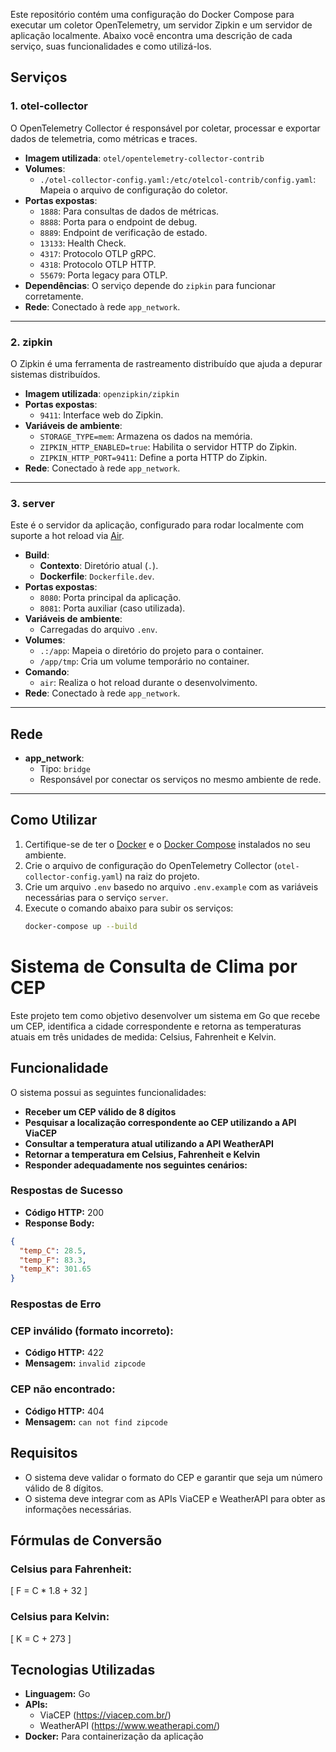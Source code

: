 Este repositório contém uma configuração do Docker Compose para executar um coletor OpenTelemetry, um servidor Zipkin e um servidor de aplicação localmente. Abaixo você encontra uma descrição de cada serviço, suas funcionalidades e como utilizá-los.

## Serviços

### 1. **otel-collector**
O OpenTelemetry Collector é responsável por coletar, processar e exportar dados de telemetria, como métricas e traces.

- **Imagem utilizada**: `otel/opentelemetry-collector-contrib`
- **Volumes**:
  - `./otel-collector-config.yaml:/etc/otelcol-contrib/config.yaml`: Mapeia o arquivo de configuração do coletor.
- **Portas expostas**:
  - `1888`: Para consultas de dados de métricas.
  - `8888`: Porta para o endpoint de debug.
  - `8889`: Endpoint de verificação de estado.
  - `13133`: Health Check.
  - `4317`: Protocolo OTLP gRPC.
  - `4318`: Protocolo OTLP HTTP.
  - `55679`: Porta legacy para OTLP.
- **Dependências**: O serviço depende do `zipkin` para funcionar corretamente.
- **Rede**: Conectado à rede `app_network`.

---

### 2. **zipkin**
O Zipkin é uma ferramenta de rastreamento distribuído que ajuda a depurar sistemas distribuídos.

- **Imagem utilizada**: `openzipkin/zipkin`
- **Portas expostas**:
  - `9411`: Interface web do Zipkin.
- **Variáveis de ambiente**:
  - `STORAGE_TYPE=mem`: Armazena os dados na memória.
  - `ZIPKIN_HTTP_ENABLED=true`: Habilita o servidor HTTP do Zipkin.
  - `ZIPKIN_HTTP_PORT=9411`: Define a porta HTTP do Zipkin.
- **Rede**: Conectado à rede `app_network`.

---

### 3. **server**
Este é o servidor da aplicação, configurado para rodar localmente com suporte a hot reload via [Air](https://github.com/cosmtrek/air).

- **Build**:
  - **Contexto**: Diretório atual (`.`).
  - **Dockerfile**: `Dockerfile.dev`.
- **Portas expostas**:
  - `8080`: Porta principal da aplicação.
  - `8081`: Porta auxiliar (caso utilizada).
- **Variáveis de ambiente**:
  - Carregadas do arquivo `.env`.
- **Volumes**:
  - `.:/app`: Mapeia o diretório do projeto para o container.
  - `/app/tmp`: Cria um volume temporário no container.
- **Comando**:
  - `air`: Realiza o hot reload durante o desenvolvimento.
- **Rede**: Conectado à rede `app_network`.

---

## Rede

- **app_network**:
  - Tipo: `bridge`
  - Responsável por conectar os serviços no mesmo ambiente de rede.

---

## Como Utilizar

1. Certifique-se de ter o [Docker](https://www.docker.com/) e o [Docker Compose](https://docs.docker.com/compose/) instalados no seu ambiente.
2. Crie o arquivo de configuração do OpenTelemetry Collector (`otel-collector-config.yaml`) na raiz do projeto.
3. Crie um arquivo `.env` basedo no arquivo `.env.example` com as variáveis necessárias para o serviço `server`.
4. Execute o comando abaixo para subir os serviços:
   ```bash
   docker-compose up --build
   ```

# Sistema de Consulta de Clima por CEP

Este projeto tem como objetivo desenvolver um sistema em Go que recebe um CEP, identifica a cidade correspondente e retorna as temperaturas atuais em três unidades de medida: Celsius, Fahrenheit e Kelvin.

## Funcionalidade

O sistema possui as seguintes funcionalidades:

- **Receber um CEP válido de 8 dígitos**
- **Pesquisar a localização correspondente ao CEP utilizando a API ViaCEP**
- **Consultar a temperatura atual utilizando a API WeatherAPI**
- **Retornar a temperatura em Celsius, Fahrenheit e Kelvin**
- **Responder adequadamente nos seguintes cenários:**

### Respostas de Sucesso
- **Código HTTP:** 200
- **Response Body:**
```json
{
  "temp_C": 28.5,
  "temp_F": 83.3,
  "temp_K": 301.65
}
```

### Respostas de Erro

### CEP inválido (formato incorreto):
- **Código HTTP:** 422
- **Mensagem:** `invalid zipcode`

### CEP não encontrado:
- **Código HTTP:** 404
- **Mensagem:** `can not find zipcode`

## Requisitos

- O sistema deve validar o formato do CEP e garantir que seja um número válido de 8 dígitos.
- O sistema deve integrar com as APIs ViaCEP e WeatherAPI para obter as informações necessárias.

## Fórmulas de Conversão

### Celsius para Fahrenheit:
\[
F = C * 1.8 + 32
\]

### Celsius para Kelvin:
\[
K = C + 273
\]

## Tecnologias Utilizadas

- **Linguagem:** Go
- **APIs:**
  - ViaCEP (https://viacep.com.br/)
  - WeatherAPI (https://www.weatherapi.com/)
- **Docker:** Para containerização da aplicação
